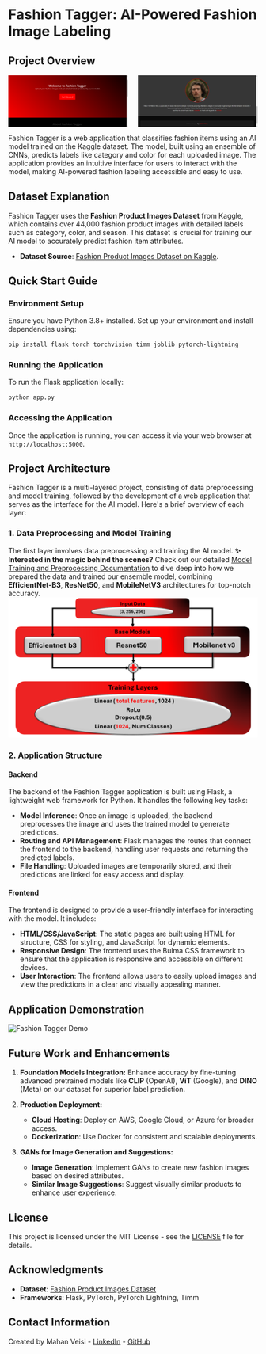 # **Fashion Tagger: AI-Powered Fashion Image Labeling**

## Project Overview

<div style="display: flex; justify-content: space-between;">
  <img src="img/1.png" alt="Home Page Screenshot" style="width: 48%;">
  <img src="img/2.png" alt="Home Page Overview" style="width: 48%;">
</div>

Fashion Tagger is a web application that classifies fashion items using an AI model trained on the Kaggle dataset. The model, built using an ensemble of CNNs, predicts labels like category and color for each uploaded image. The application provides an intuitive interface for users to interact with the model, making AI-powered fashion labeling accessible and easy to use.

## Dataset Explanation

Fashion Tagger uses the **Fashion Product Images Dataset** from Kaggle, which contains over 44,000 fashion product images with detailed labels such as category, color, and season. This dataset is crucial for training our AI model to accurately predict fashion item attributes.

- **Dataset Source**: [Fashion Product Images Dataset on Kaggle](https://www.kaggle.com/datasets/paramaggarwal/fashion-product-images-dataset).




## **Quick Start Guide**

### **Environment Setup**
Ensure you have Python 3.8+ installed. Set up your environment and install dependencies using:
```bash
pip install flask torch torchvision timm joblib pytorch-lightning
```

### **Running the Application**
To run the Flask application locally:
```bash
python app.py
```

### **Accessing the Application**
Once the application is running, you can access it via your web browser at `http://localhost:5000`.

## **Project Architecture**

Fashion Tagger is a multi-layered project, consisting of data preprocessing and model training, followed by the development of a web application that serves as the interface for the AI model. Here's a brief overview of each layer:



### **1. Data Preprocessing and Model Training**
The first layer involves data preprocessing and training the AI model.
**✨ Interested in the magic behind the scenes?** Check out our detailed [Model Training and Preprocessing Documentation](preprocessing_and_training) to dive deep into how we prepared the data and trained our ensemble model, combining **EfficientNet-B3**, **ResNet50**, and **MobileNetV3** architectures for top-notch accuracy.
![Model Architecture](img/model.png)

### **2. Application Structure**

#### **Backend**
The backend of the Fashion Tagger application is built using Flask, a lightweight web framework for Python. It handles the following key tasks:
- **Model Inference**: Once an image is uploaded, the backend preprocesses the image and uses the trained model to generate predictions.
- **Routing and API Management**: Flask manages the routes that connect the frontend to the backend, handling user requests and returning the predicted labels.
- **File Handling**: Uploaded images are temporarily stored, and their predictions are linked for easy access and display.

#### **Frontend**
The frontend is designed to provide a user-friendly interface for interacting with the model. It includes:
- **HTML/CSS/JavaScript**: The static pages are built using HTML for structure, CSS for styling, and JavaScript for dynamic elements.
- **Responsive Design**: The frontend uses the Bulma CSS framework to ensure that the application is responsive and accessible on different devices.
- **User Interaction**: The frontend allows users to easily upload images and view the predictions in a clear and visually appealing manner.


## Application Demonstration

![Fashion Tagger Demo](path_to_your_gif.gif)


## Future Work and Enhancements

1. **Foundation Models Integration:**
   Enhance accuracy by fine-tuning advanced pretrained models like **CLIP** (OpenAI), **ViT** (Google), and **DINO** (Meta) on our dataset for superior label prediction.

2. **Production Deployment:**
   - **Cloud Hosting**: Deploy on AWS, Google Cloud, or Azure for broader access.
   - **Dockerization**: Use Docker for consistent and scalable deployments.

3. **GANs for Image Generation and Suggestions:**
   - **Image Generation**: Implement GANs to create new fashion images based on desired attributes.
   - **Similar Image Suggestions**: Suggest visually similar products to enhance user experience.


## **License**

This project is licensed under the MIT License - see the [LICENSE](LICENSE) file for details.

## **Acknowledgments**

- **Dataset**: [Fashion Product Images Dataset](https://www.kaggle.com/datasets/paramaggarwal/fashion-product-images-dataset)
- **Frameworks**: Flask, PyTorch, PyTorch Lightning, Timm

## **Contact Information**

Created by Mahan Veisi - [LinkedIn](https://www.linkedin.com/in/mahan-veisi-427934226/) - [GitHub](https://github.com/MahanVeisi8)
